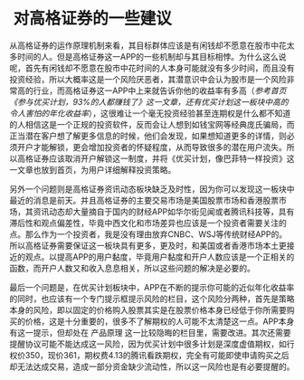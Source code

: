 

# ​                  对高格证券的一些建议

​        从高格证券的运作原理机制来看，其目标群体应该是有闲钱却不愿意在股市中花太多时间的人。但是高格证券这一APP的一些机制却与其目标相悖。为什么这么说呢，首先有闲钱却不愿意在股市中花时间的人本身可能就没有多少时间，而且没有投资经验，所以大概率这是一个风险厌恶者，其潜意识中会认为股市是一个风险非常高的行业，而高格证券这一APP中上来就告诉你他的收益率有多高（*参考首页 《参与优买计划，93%的人都赚钱了》这一文章，还有优买计划这一板块中高的令人害怕的年化收益率*），这很难让一个毫无投资经验甚至连期权是什么都不知道的人相信这是一个正规的投资软件，反而会让人想到如钱宝网等经典庞氏骗局，而正当潜在客户想了解更多信息的时候，他们会发现，如果想知道更多的详情，则必须开户才能解锁，更会增加投资者的怀疑程度，从而导致很多的潜在用户流失。所以高格证券应该取消开户解锁这一制度，并将《优买计划，像巴菲特一样投资》这一文章也放到首页，为用户详细解释投资策略。

​        另外一个问题则是高格证券资讯动态板块缺乏及时性，因为你可以发现这一板块中最近的消息是前天。并且高格证券的主要交易市场是美国股票市场和香港股票市场，其资讯动态却大量摘自于国内的财经APP如华尔街见闻或者腾讯科技等，具有滞后性和观点偏差性，毕竟中西文化和市场差异也应该是一个投资者需要关注的点。那么作为一个投资者，我是没有理由放弃CNBC、WSJ等传统财经APP的。所以高格证券需要保证这一板块具有更多，更及时，和美国或者香港市场本土更接近的观点。以提高APP的用户黏度，毕竟用户黏度和开户人数应该是一个正相关的函数，而开户人数又和收入息息相关，所以这些问题的解决是必要的。

​        最后一个问题是，在优买计划板块中，APP在不断的提示你可能的近似年化收益率的同时，也应该有一个专门提示框提示风险的栏目，这个风险分两种，首先是策略本身的风险，即以固定的价格购入股票其实是在股票价格本身已经低于你所需要购买的价格，这是十分重要的，很多不了解期权的人可能不太清楚这一点。APP本身有这一提示，但却处在   产品原理   这一比较隐晦的栏目里，需要改进。其次还需要提醒协议可能不能达成这一风险，因为优买计划中很多计划是深度虚值期权，如行权价350，现价361，期权费4.13的腾讯看跌期权，完全有可能即使申请购买之后却无法达成交易，造成一部分资金缺少流动性，所以这一风险也是有必要提醒的。

​         
